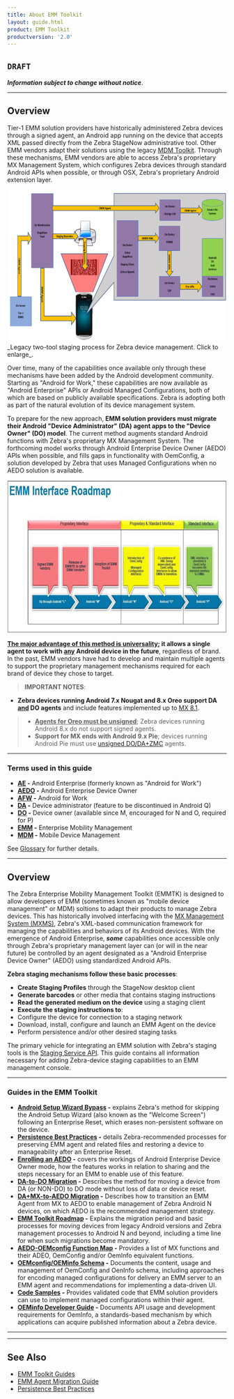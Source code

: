 ```yaml
---
title: About EMM Toolkit
layout: guide.html
product: EMM Toolkit
productversion: '2.0'
---
```


## `DRAFT`

**_Information subject to change without notice_**. 

-----

## Overview
Tier-1 EMM solution providers have historically administered Zebra devices through a signed agent, an Android app running on the device that accepts XML passed directly from the Zebra StageNow administrative tool. Other EMM vendors adapt their solutions using the legacy [MDM Toolkit](../mdmtk). Through these mechanisms, EMM vendors are able to access Zebra's proprietary MX Management System, which configures Zebra devices through standard Android APIs when possible, or through OSX, Zebra's proprietary Android extension layer.


<img alt="image" style="height:350px" src="legacy_staging_mechanism.png"/>
_Legacy two-tool staging process for Zebra device management. Click to enlarge_.
<br>

Over time, many of the capabilities once available only through these mechanisms have been added by the Android development community. Starting as "Android for Work," these capabilities are now available as "Android Enterprise" APIs or Android Managed Configurations, both of which are based on publicly available specifications. Zebra is adopting both as part of the natural evolution of its device management system. 

To prepare for the new approach, **EMM solution providers must migrate their Android "Device Administrator" (DA) agent apps to the "Device Owner" (DO) model**. The current method augments standard Android functions with Zebra's proprietary MX Management System. The forthcoming model works through Android Enterprise Device Owner (AEDO) APIs when possible, and fills gaps in functionality with OemConfig, a solution developed by Zebra that uses Managed Configurations when no AEDO solution is available. 

<img alt="image" style="height:350px" src="../migrateaedo/timeline.jpg"/>

**<u>The major advantage of this method is universality</u>; it allows a single agent to work with <u>any</u> Android device in the future**, regardless of brand. In the past, EMM vendors have had to develop and maintain multiple agents to support the proprietary management mechanisms required for each brand of device they chose to target. 

> **IMPORTANT NOTES**: <br>
* **Zebra devices running Android 7.x Nougat and 8.x Oreo support DA <u>and</u> DO agents** and include features implemented up to [MX 8.1](/mx).
> * **<u>Agents for Oreo must be unsigned</u>**; Zebra devices running Android 8.x do not support signed agents.
> * **Support for MX ends with Android 9.x Pie**; devices running Android Pie must use [unsigned DO/DA+ZMC](#unsigneddodazmc) agents.

-----


### Terms used in this guide

* **[AE](../glossary/#androidenterpriseae) -** Android Enterprise (formerly known as "Android for Work")
* **[AEDO](../glossary/#aedo) -** Android Enterprise Device Owner
* **[AFW](../glossary/#androidforworkafw) -** Android for Work
* **[DA](../glossary/#da) -** Device administrator (feature to be discontinued in Android Q)
* **[DO](../glossary/#do) -** Device owner (available since M, encouraged for N and O, required for P)
* **[EMM](../glossary/#emm) -** Enterprise Mobility Management
* **[MDM](../glossary/#mdm) -** Mobile Device Management

See [Glossary](../glossary) for further details. 

-----

## Overview

The Zebra Enterprise Mobility Management Toolkit (EMMTK) is designed to allow developers of EMM (sometimes known as "mobile device management" or MDM) soltions to adapt their products to manage Zebra devices. This has historically involved interfacing with the [MX Management System (MXMS)](/mx/overview), Zebra's XML-based communication framework for managing the capabilities and behaviors of its Android devices. With the emergence of Android Enterprise, **_some_** capabilities once accessible only through Zebra's proprietary management layer can (or will in the near future) be controlled by an agent designated as a "Android Enterprise Device Owner" (AEDO) using standardized Android APIs. 

**Zebra staging mechanisms follow these basic processes**:​

* **Create Staging Profiles** through the StageNow desktop client
* **Generate barcodes** or other media that contains staging instructions​
* **Read the generated medium on the device** using a staging client
* **Execute the staging instructions to**:​
 * Configure the device for connection to a staging network​
 * Download, install, configure and launch an EMM Agent on the device​
 * Perform persistence and/or other desired staging tasks

The primary vehicle for integrating an EMM solution with Zebra's staging tools is the [Staging Service API](../api). This guide contains all information necessary for adding Zebra-device staging capabilities to an EMM management console. 

-----

### Guides in the EMM Toolkit

* **[Android Setup Wizard Bypass](../bypass) -** explains Zebra's method for skipping the Android Setup Wizard (also known as the "Welcome Screen") following an Enterprise Reset, which erases non-persistent software on the device. 
* **[Persistence Best Practices](../persistence) -** details Zebra-recommended processes for preserving EMM agent and related files and restoring a device to manageability after an Enterprise Reset.
* **[Enrolling an AEDO](../enrollaedo) -** covers the workings of Android Enterprise Device Owner mode, how the features works in relation to sharing and the steps necessary for an EMM to enable use of this feature.
* **[DA-to-DO Migration](../migratedo) -** Describes the method for moving a device from DA (or NON-DO) to DO mode without loss of data or device reset.
* **[DA+MX-to-AEDO Migration](../migrateaedo) -** Describes how to transition an EMM Agent from MX to AEDO to enable management of Zebra Android N devices, on which AEDO is the recommended management strategy.
* **[EMM Toolkit Roadmap](../roadmap) -**  Explains the migration period and basic processes for moving devices from legacy Android versions and Zebra management processes to Android N and beyond, including a time line for when such migrations become mandatory.
* **[AEDO-OEMconfig Function Map](../functionmap) -** Provides a list of MX functions and their ADEO, OemConfig and/or OemInfo equivalent functions.
* **[OEMconfig/OEMinfo Schema](../schema) -** Documents the content, usage and management of OemConfig and OenInfo schema, including approaches for encoding managed configurations for delivery an EMM server to an EMM agent and recommendations for implementing a data-driven UI.
* **[Code Samples](../samples) -** Provides validated code that EMM solution providers can use to implement managed configurations within their agent.
* **[OEMinfo Developer Guide](../oeminfodevguide) -** Documents API usage and development requirements for OemInfo, a standards-based mechanism by which applications can acquire published information about a Zebra device.

<!-- 
* **[Staging API Service](../api) -** explains how to use the Staging API service from an EMM console to produce StageNow barcodes and to enroll an AEDO EMM Agent using the StageNow client app.
 -->


<!-- 

Methods of managing Zebra devices:

* Past: Signed agent
* Present: XML submissions to MXMS
* Future: AEDO (when supported by Android-standard APIs) + OemConfig (when not)

WATCH (George's?) GTX (and possibly embed it)


This section explains device owner stuff, and why a Nougat device _should_ be enrolled as a DO and why an Oreo _must_. 

* DO is recommended with Nougat. With Oreo, it's required. 
* Agent Uses AEDO + Zebra OemConfig Managed Configs​
* Android N or higher​
* EMM must leverage Zebra EMM TK V4​
* Supported from Android Nougat onwards​
* Provides parity of functionality to EMM TK V2 when combined with AEDO APIs​
* Standard-based​
* Not available prior to Android Nougat​
* Requires special Device Owner Enrollment​
* It is OPTIONAL for all EMMs to use OemConfig, but NOT doing so will leave the EMM unable to provide parity of functionality once they can no longer use MX via EMM TK V1 and V2 to augment the capabilities of AEDO APIs​
* SHOULD support use of OemConfig by the start of Android P​
* SHOULD support use of OemConfig as early as possible, preferably by the end of Android Nougat​

> Info in the QR code is identical to contents of the `Provisioning.JSON` file.  
 -->

-----


<!-- 
DO WE WANT TO GO HERE: 
Prior solutions required two separate sets of tools: One to generate the XML-based profiles for consumption by a client on the device, and another to 

and read them on the device for configuring Zebra devices, and another could export those profiles for deployment through an EMM. Zebra is phasing out the two-tool solution in favor of informing EMM solution providers how to modify their tools to generate the XML. 


In essence, 

This Toolkit provides a sample application and the following guide to walk through the common tasks and components that you will use in order for your MDM client to interface with the MXMS (MX Management System) available on Zebra Android devices. This Toolkit does not provide the means to generate XML required to exchange data with the MXMS. XML should be generated by utilizing the "Export a Profile to an MDM" feature of StageNow 2.3. XML, once generated, should be passed into the MDM client via some transport mechanism, processed on the client by submission to the MXMS and then the resulting XML response from MXMS should be passed back out of the client for processing. The MXMS XML response will contain data as to whether the submitted XML processed successfully, or failed due to errors in XML syntax or requested operation.

To work with StageNow and consume XML for the MX management layer

To persist an agent and/or service on the device following an enterprise reset. 

 -->


-----

## See Also

* [EMM Toolkit Guides](../guide)
* [EMM Agent Migration Guide](../migrateaedo)
* [Persistence Best Practices](../persistence)

<!-- 
* [Staging APIs](../api)

 -->